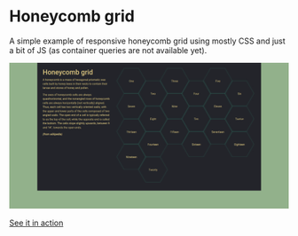 # Honeycomb grid

A simple example of responsive honeycomb grid using mostly CSS and just a bit of JS (as container queries are not available yet).

![Screenshot](screenshot.png)

[See it in action](https://thomaslobjoie.github.io/honeycomb-grid/)
